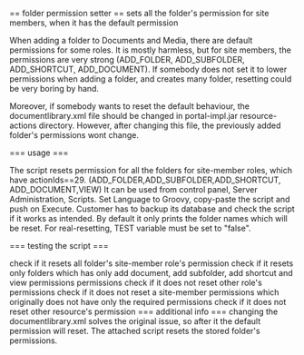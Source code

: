 == folder permission setter ==
sets all the folder's permission for site members, when it has the default permission

When adding a folder to Documents and Media, there are default permissions for some roles. It is mostly harmless,
but for site members, the permissions are very strong (ADD_FOLDER, ADD_SUBFOLDER, ADD_SHORTCUT, ADD_DOCUMENT).
If somebody does not set it to lower permissions when adding a folder, and creates many folder, resetting could be
very boring by hand.

Moreover, if somebody wants to reset the default behaviour, the documentlibrary.xml file should be changed in portal-impl.jar resource-actions directory.
However, after changing this file, the previously added folder's permissions wont change.

=== usage ===

The script resets permission for all the folders for site-member roles, which have actionIds==29. (ADD_FOLDER,ADD_SUBFOLDER,ADD_SHORTCUT, ADD_DOCUMENT,VIEW)
It can be used from control panel, Server Administration, Scripts.
Set Language to Groovy, copy-paste the script and push on Execute.
Customer has to backup its database and check the script if it works as intended.
By default it only prints the folder names which will be reset.
For real-resetting, TEST variable must be set to "false".

=== testing the script ===

check if it resets all folder's site-member role's permission
check if it resets only folders which has only add document, add subfolder, add shortcut and view permissions permissions
check if it does not reset other role's permissions
check if it does not reset a site-member permissions which originally does not have only the required permissions
check if it does not reset other resource's permission
=== additional info ===
changing the documentlibrary.xml solves the original issue, so after it the default permission will reset.
The attached script resets the stored folder's permissions.